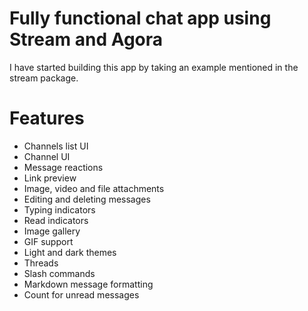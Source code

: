 # Fully functional chat app using Stream and Agora

I have started building this app by taking an example mentioned in the stream package.

# Features 
- Channels list UI
- Channel UI
- Message reactions
- Link preview
- Image, video and file attachments
- Editing and deleting messages
- Typing indicators
- Read indicators
- Image gallery
- GIF support
- Light and dark themes
- Threads
- Slash commands
- Markdown message formatting
- Count for unread messages



